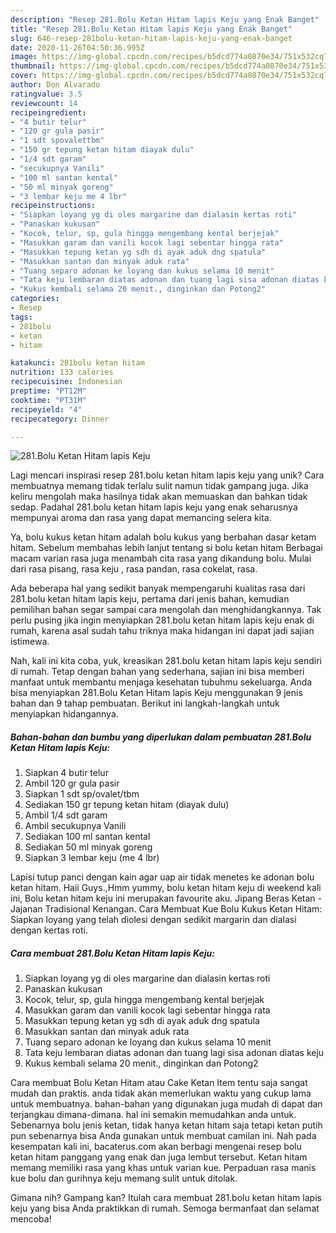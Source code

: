 ```yaml
---
description: "Resep 281.Bolu Ketan Hitam lapis Keju yang Enak Banget"
title: "Resep 281.Bolu Ketan Hitam lapis Keju yang Enak Banget"
slug: 646-resep-281bolu-ketan-hitam-lapis-keju-yang-enak-banget
date: 2020-11-26T04:50:36.995Z
image: https://img-global.cpcdn.com/recipes/b5dcd774a0870e34/751x532cq70/281bolu-ketan-hitam-lapis-keju-foto-resep-utama.jpg
thumbnail: https://img-global.cpcdn.com/recipes/b5dcd774a0870e34/751x532cq70/281bolu-ketan-hitam-lapis-keju-foto-resep-utama.jpg
cover: https://img-global.cpcdn.com/recipes/b5dcd774a0870e34/751x532cq70/281bolu-ketan-hitam-lapis-keju-foto-resep-utama.jpg
author: Don Alvarado
ratingvalue: 3.5
reviewcount: 14
recipeingredient:
- "4 butir telur"
- "120 gr gula pasir"
- "1 sdt spovalettbm"
- "150 gr tepung ketan hitam diayak dulu"
- "1/4 sdt garam"
- "secukupnya Vanili"
- "100 ml santan kental"
- "50 ml minyak goreng"
- "3 lembar keju me 4 lbr"
recipeinstructions:
- "Siapkan loyang yg di oles margarine dan dialasin kertas roti"
- "Panaskan kukusan"
- "Kocok, telur, sp, gula hingga mengembang kental berjejak"
- "Masukkan garam dan vanili kocok lagi sebentar hingga rata"
- "Masukkan tepung ketan yg sdh di ayak aduk dng spatula"
- "Masukkan santan dan minyak aduk rata"
- "Tuang separo adonan ke loyang dan kukus selama 10 menit"
- "Tata keju lembaran diatas adonan dan tuang lagi sisa adonan diatas keju"
- "Kukus kembali selama 20 menit., dinginkan dan Potong2"
categories:
- Resep
tags:
- 281bolu
- ketan
- hitam

katakunci: 281bolu ketan hitam 
nutrition: 133 calories
recipecuisine: Indonesian
preptime: "PT12M"
cooktime: "PT31M"
recipeyield: "4"
recipecategory: Dinner

---
```



![281.Bolu Ketan Hitam lapis Keju](https://img-global.cpcdn.com/recipes/b5dcd774a0870e34/751x532cq70/281bolu-ketan-hitam-lapis-keju-foto-resep-utama.jpg)

Lagi mencari inspirasi resep 281.bolu ketan hitam lapis keju yang unik? Cara membuatnya memang tidak terlalu sulit namun tidak gampang juga. Jika keliru mengolah maka hasilnya tidak akan memuaskan dan bahkan tidak sedap. Padahal 281.bolu ketan hitam lapis keju yang enak seharusnya mempunyai aroma dan rasa yang dapat memancing selera kita.

Ya, bolu kukus ketan hitam adalah bolu kukus yang berbahan dasar ketam hitam. Sebelum membahas lebih lanjut tentang si bolu ketan hitam Berbagai macam varian rasa juga menambah cita rasa yang dikandung bolu. Mulai dari rasa pisang, rasa keju , rasa pandan, rasa cokelat, rasa.

Ada beberapa hal yang sedikit banyak mempengaruhi kualitas rasa dari 281.bolu ketan hitam lapis keju, pertama dari jenis bahan, kemudian pemilihan bahan segar sampai cara mengolah dan menghidangkannya. Tak perlu pusing jika ingin menyiapkan 281.bolu ketan hitam lapis keju enak di rumah, karena asal sudah tahu triknya maka hidangan ini dapat jadi sajian istimewa.


Nah, kali ini kita coba, yuk, kreasikan 281.bolu ketan hitam lapis keju sendiri di rumah. Tetap dengan bahan yang sederhana, sajian ini bisa memberi manfaat untuk membantu menjaga kesehatan tubuhmu sekeluarga. Anda bisa menyiapkan 281.Bolu Ketan Hitam lapis Keju menggunakan 9 jenis bahan dan 9 tahap pembuatan. Berikut ini langkah-langkah untuk menyiapkan hidangannya.

<!--inarticleads1-->

##### Bahan-bahan dan bumbu yang diperlukan dalam pembuatan 281.Bolu Ketan Hitam lapis Keju:

1. Siapkan 4 butir telur
1. Ambil 120 gr gula pasir
1. Siapkan 1 sdt sp/ovalet/tbm
1. Sediakan 150 gr tepung ketan hitam (diayak dulu)
1. Ambil 1/4 sdt garam
1. Ambil secukupnya Vanili
1. Sediakan 100 ml santan kental
1. Sediakan 50 ml minyak goreng
1. Siapkan 3 lembar keju (me 4 lbr)


Lapisi tutup panci dengan kain agar uap air tidak menetes ke adonan bolu ketan hitam. Haii Guys.,Hmm yummy, bolu ketan hitam keju di weekend kali ini, Bolu ketan hitam keju ini merupakan favourite aku. Jipang Beras Ketan - Jajanan Tradisional Kenangan. Cara Membuat Kue Bolu Kukus Ketan Hitam: Siapkan loyang yang telah diolesi dengan sedikit margarin dan dialasi dengan kertas roti. 

<!--inarticleads2-->

##### Cara membuat 281.Bolu Ketan Hitam lapis Keju:

1. Siapkan loyang yg di oles margarine dan dialasin kertas roti
1. Panaskan kukusan
1. Kocok, telur, sp, gula hingga mengembang kental berjejak
1. Masukkan garam dan vanili kocok lagi sebentar hingga rata
1. Masukkan tepung ketan yg sdh di ayak aduk dng spatula
1. Masukkan santan dan minyak aduk rata
1. Tuang separo adonan ke loyang dan kukus selama 10 menit
1. Tata keju lembaran diatas adonan dan tuang lagi sisa adonan diatas keju
1. Kukus kembali selama 20 menit., dinginkan dan Potong2


Cara membuat Bolu Ketan Hitam atau Cake Ketan Item tentu saja sangat mudah dan praktis. anda tidak akan memerlukan waktu yang cukup lama untuk membuatnya. bahan-bahan yang digunakan juga mudah di dapat dan terjangkau dimana-dimana. hal ini semakin memudahkan anda untuk. Sebenarnya bolu jenis ketan, tidak hanya ketan hitam saja tetapi ketan putih pun sebenarnya bisa Anda gunakan untuk membuat camilan ini. Nah pada kesempatan kali ini, bacaterus.com akan berbagi mengenai resep bolu ketan hitam panggang yang enak dan juga lembut tersebut. Ketan hitam memang memiliki rasa yang khas untuk varian kue. Perpaduan rasa manis kue bolu dan gurihnya keju memang sulit untuk ditolak. 

Gimana nih? Gampang kan? Itulah cara membuat 281.bolu ketan hitam lapis keju yang bisa Anda praktikkan di rumah. Semoga bermanfaat dan selamat mencoba!
